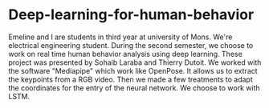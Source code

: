# Deep-learning-for-human-behavior
Emeline and I are students in third year at university of Mons. We're electrical engineering student. During the second semester, we choose to work on real time human behavior analysis using deep learning. These project was presented by Sohaib Laraba and Thierry Dutoit. We worked with the software "Mediapipe" which work like OpenPose. It allows us to extract the keypoints from a RGB video. Then we made a few treatments to adapt the coordinates for the entry of the neural network.
We choose to work with LSTM. 
